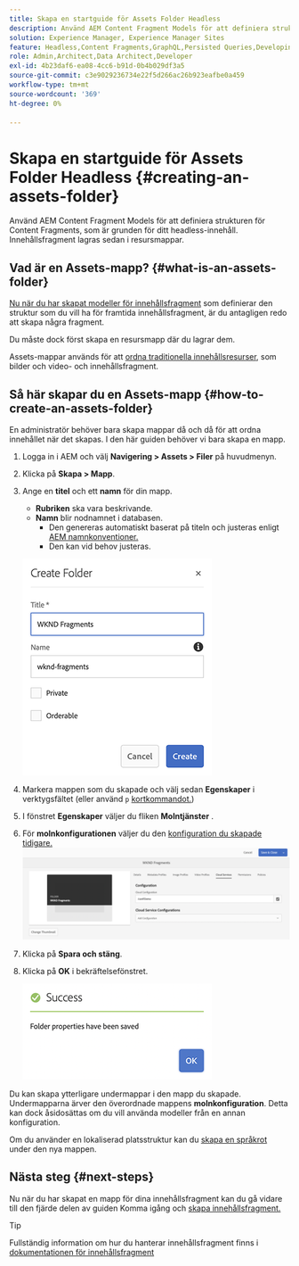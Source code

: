 ```yaml
---
title: Skapa en startguide för Assets Folder Headless
description: Använd AEM Content Fragment Models för att definiera strukturen för Content Fragments, som är grunden för ditt headless-innehåll.
solution: Experience Manager, Experience Manager Sites
feature: Headless,Content Fragments,GraphQL,Persisted Queries,Developing
role: Admin,Architect,Data Architect,Developer
exl-id: 4b23daf6-ea08-4cc6-b91d-0b4b029df3a5
source-git-commit: c3e9029236734e22f5d266ac26b923eafbe0a459
workflow-type: tm+mt
source-wordcount: '369'
ht-degree: 0%

---
```


# Skapa en startguide för Assets Folder Headless {#creating-an-assets-folder}

Använd AEM Content Fragment Models för att definiera strukturen för Content Fragments, som är grunden för ditt headless-innehåll. Innehållsfragment lagras sedan i resursmappar.

## Vad är en Assets-mapp? {#what-is-an-assets-folder}

[Nu när du har skapat modeller för innehållsfragment](create-content-model.md) som definierar den struktur som du vill ha för framtida innehållsfragment, är du antagligen redo att skapa några fragment.

Du måste dock först skapa en resursmapp där du lagrar dem.

Assets-mappar används för att [ordna traditionella innehållsresurser](/help/assets/manage-assets.md), som bilder och video- och innehållsfragment.

## Så här skapar du en Assets-mapp {#how-to-create-an-assets-folder}

En administratör behöver bara skapa mappar då och då för att ordna innehållet när det skapas. I den här guiden behöver vi bara skapa en mapp.

1. Logga in i AEM och välj **Navigering > Assets > Filer** på huvudmenyn.
1. Klicka på **Skapa > Mapp**.
1. Ange en **titel** och ett **namn** för din mapp.
   * **Rubriken** ska vara beskrivande.
   * **Namn** blir nodnamnet i databasen.
      * Den genereras automatiskt baserat på titeln och justeras enligt [AEM namnkonventioner.](/help/sites-developing/naming-conventions.md)
      * Den kan vid behov justeras.

   ![Skapa mapp](assets/assets-folder-create.png)
1. Markera mappen som du skapade och välj sedan **Egenskaper** i verktygsfältet (eller använd `p` [kortkommandot.](/help/sites-authoring/keyboard-shortcuts.md))
1. I fönstret **Egenskaper** väljer du fliken **Molntjänster** .
1. För **molnkonfigurationen** väljer du den [konfiguration du skapade tidigare.](create-configuration.md)
   ![Konfigurera resursmappen](assets/assets-folder-configure.png)
1. Klicka på **Spara och stäng**.
1. Klicka på **OK** i bekräftelsefönstret.

   ![Bekräftelsefönstret](assets/assets-folder-confirmation.png)

Du kan skapa ytterligare undermappar i den mapp du skapade. Undermapparna ärver den överordnade mappens **molnkonfiguration**. Detta kan dock åsidosättas om du vill använda modeller från en annan konfiguration.

Om du använder en lokaliserad platsstruktur kan du [skapa en språkrot](/help/assets/multilingual-assets.md) under den nya mappen.

## Nästa steg {#next-steps}

Nu när du har skapat en mapp för dina innehållsfragment kan du gå vidare till den fjärde delen av guiden Komma igång och [skapa innehållsfragment.](create-content-fragment.md)

>[!TIP]
>
>Fullständig information om hur du hanterar innehållsfragment finns i [dokumentationen för innehållsfragment](/help/assets/content-fragments/content-fragments.md)
